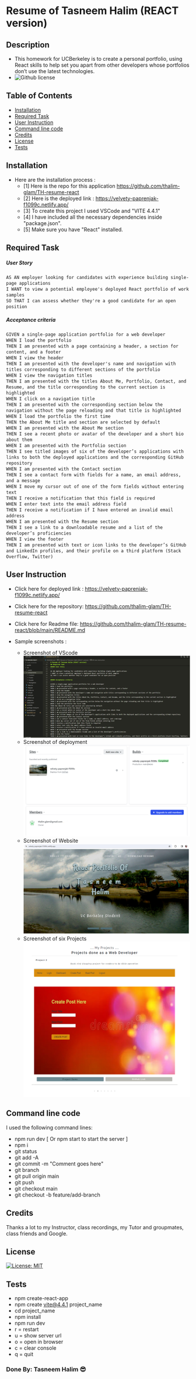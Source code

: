 # Resume of Tasneem Halim (REACT version)

## Description
- This homework for UCBerkeley is to create a personal portfolio, using React skills to help set you apart from other developers whose portfolios don’t use the latest technologies.
 - ![Github license](https://img.shields.io/badge/license-MIT-green.svg) 

## Table of Contents
  - [Installation](#installation)
  - [Required Task](#required-task)
  - [User Instruction](#user-instruction)
  - [Command line code](#command-line-code)
  - [Credits](#credits)
  - [License](#license)
  - [Tests](#tests)

## Installation

- Here are the installation process :
  - [1] Here is the repo for this application https://github.com/thalim-glam/TH-resume-react 
  - [2] Here is the deployed link : https://velvety-paprenjak-f1099c.netlify.app/  
  - [3] To create this project I used VSCode and "VITE 4.4.1"
  - [4] I have included all the necessary dependencies inside "package.json". 
  - [5] Make sure you have "React" installed.

## Required Task 

##### User Story 
```
AS AN employer looking for candidates with experience building single-page applications
I WANT to view a potential employee's deployed React portfolio of work samples
SO THAT I can assess whether they're a good candidate for an open position
```
##### Acceptance criteria
```
GIVEN a single-page application portfolio for a web developer
WHEN I load the portfolio
THEN I am presented with a page containing a header, a section for content, and a footer
WHEN I view the header
THEN I am presented with the developer's name and navigation with titles corresponding to different sections of the portfolio
WHEN I view the navigation titles
THEN I am presented with the titles About Me, Portfolio, Contact, and Resume, and the title corresponding to the current section is highlighted
WHEN I click on a navigation title
THEN I am presented with the corresponding section below the navigation without the page reloading and that title is highlighted
WHEN I load the portfolio the first time
THEN the About Me title and section are selected by default
WHEN I am presented with the About Me section
THEN I see a recent photo or avatar of the developer and a short bio about them
WHEN I am presented with the Portfolio section
THEN I see titled images of six of the developer’s applications with links to both the deployed applications and the corresponding GitHub repository
WHEN I am presented with the Contact section
THEN I see a contact form with fields for a name, an email address, and a message
WHEN I move my cursor out of one of the form fields without entering text
THEN I receive a notification that this field is required
WHEN I enter text into the email address field
THEN I receive a notification if I have entered an invalid email address
WHEN I am presented with the Resume section
THEN I see a link to a downloadable resume and a list of the developer’s proficiencies
WHEN I view the footer
THEN I am presented with text or icon links to the developer’s GitHub and LinkedIn profiles, and their profile on a third platform (Stack Overflow, Twitter) 

```

## User Instruction

  - Click here for deployed link : https://velvety-paprenjak-f1099c.netlify.app/
  - Click here for the repository: https://github.com/thalim-glam/TH-resume-react 
  - Click here for Readme file: https://github.com/thalim-glam/TH-resume-react/blob/main/README.md 
 
  - Sample screenshots :
    - Screenshot of VScode ![Screenshot of VScode](./public/screenshot_vscode.png)
    - Screenshot of deployment ![Screenshot of deployment](./public/screenshot_netlify.png)
    - Screenshot of Website ![Screenshot of Website](./public/screenshot_website.png)
    - Screenshot of six Projects ![Screenshot of six projects](./public/screenshot_projects.png)

    
## Command line code

I used the following command lines:
- npm run dev [ Or npm start to start the server ]
- npm i
- git status
- git add -A
- git commit -m "Comment goes here"
- git branch
- git pull origin main
- git push
- git checkout main
- git checkout -b feature/add-branch

## Credits

Thanks a lot to my Instructor, class recordings, my Tutor and groupmates, class friends and Google.  

## License

 [![License: MIT](https://img.shields.io/badge/License-MIT-yellow.svg)](https://opensource.org/licenses/MIT) 


## Tests
 - npm create-react-app
 - npm create vite@4.4.1 project_name
 - cd project_name
 - npm install
 - npm run dev
 - r = restart
 - u = show server url
 - o = open in browser
 - c = clear console
 - q = quit


### Done By: Tasneem Halim 😎